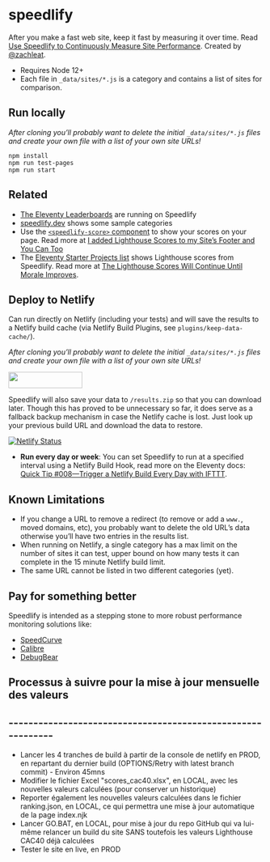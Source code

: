 # speedlify

After you make a fast web site, keep it fast by measuring it over time. Read [Use Speedlify to Continuously Measure Site Performance](https://www.zachleat.com/web/speedlify/). Created by [@zachleat](https://www.zachleat.com/).

* Requires Node 12+
* Each file in `_data/sites/*.js` is a category and contains a list of sites for comparison.

## Run locally

_After cloning you’ll probably want to delete the initial `_data/sites/*.js` files and create your own file with a list of your own site URLs!_

```
npm install
npm run test-pages
npm run start
```

## Related

* [The Eleventy Leaderboards](https://www.zachleat.com/web/eleventy-leaderboard-speedlify/) are running on Speedlify
* [speedlify.dev](https://www.speedlify.dev/) shows some sample categories
* Use the [`<speedlify-score>` component](https://github.com/zachleat/speedlify-score) to show your scores on your page. Read more at [I added Lighthouse Scores to my Site’s Footer and You Can Too](https://www.zachleat.com/web/lighthouse-in-footer/)
* The [Eleventy Starter Projects list](https://www.11ty.dev/docs/starter/) shows Lighthouse scores from Speedlify. Read more at [The Lighthouse Scores Will Continue Until Morale Improves](https://www.zachleat.com/web/11ty-lighthouse/).

## Deploy to Netlify

Can run directly on Netlify (including your tests) and will save the results to a Netlify build cache (via Netlify Build Plugins, see `plugins/keep-data-cache/`).

_After cloning you’ll probably want to delete the initial `_data/sites/*.js` files and create your own file with a list of your own site URLs!_

<a href="https://app.netlify.com/start/deploy?repository=https://github.com/zachleat/speedlify"><img src="https://www.netlify.com/img/deploy/button.svg" width="146" height="32"></a>

Speedlify will also save your data to `/results.zip` so that you can download later. Though this has proved to be unnecessary so far, it does serve as a fallback backup mechanism in case the Netlify cache is lost. Just look up your previous build URL and download the data to restore.

[![Netlify Status](https://api.netlify.com/api/v1/badges/7298a132-e366-460a-a4da-1ea352a4e790/deploy-status)](https://app.netlify.com/sites/speedlify/deploys)

* **Run every day or week**: You can set Speedlify to run at a specified interval using a Netlify Build Hook, read more on the Eleventy docs: [Quick Tip #008—Trigger a Netlify Build Every Day with IFTTT](https://www.11ty.dev/docs/quicktips/netlify-ifttt/).

## Known Limitations

* If you change a URL to remove a redirect (to remove or add a `www.`, moved domains, etc), you probably want to delete the old URL’s data otherwise you’ll have two entries in the results list.
* When running on Netlify, a single category has a max limit on the number of sites it can test, upper bound on how many tests it can complete in the 15 minute Netlify build limit.
* The same URL cannot be listed in two different categories (yet).

## Pay for something better

Speedlify is intended as a stepping stone to more robust performance monitoring solutions like:

* [SpeedCurve](https://speedcurve.com/)
* [Calibre](https://calibreapp.com/)
* [DebugBear](https://www.debugbear.com/)

## Processus à suivre pour la mise à jour mensuelle des valeurs
## ------------------------------------------------------------
* Lancer les 4 tranches de build à partir de la console de netlify en PROD, en repartant du dernier build (OPTIONS/Retry with latest branch commit) - Environ 45mns
* Modifier le fichier Excel "scores_cac40.xlsx", en LOCAL, avec les nouvelles valeurs calculées (pour conserver un historique)
* Reporter également les nouvelles valeurs calculées dans le fichier ranking.json, en LOCAL, ce qui permettra une mise à jour automatique de la page index.njk
* Lancer GO.BAT, en LOCAL, pour mise à jour du repo GitHub qui va lui-même relancer un build du site SANS toutefois les valeurs Lighthouse CAC40 déjà calculées
* Tester le site en live, en PROD